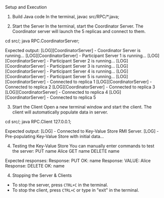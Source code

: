 Setup and Execution
1. Build Java code
In the terminal,
javac src/RPC/*.java;

2. Start the Server
In the terminal, start the Coordinator Server.
The Coordinator server will launch the 5 replicas and connect to them.

cd src/;
java RPC.CoordinatorServer;

Expected output:
[LOG][CoordinatorServer] <timestamp> - Coordinator Server is running...
[LOG][CoordinatorServer] <timestamp> - Participant Server 1 is running...
[LOG][CoordinatorServer] <timestamp> - Participant Server 2 is running...
[LOG][CoordinatorServer] <timestamp> - Participant Server 3 is running...
[LOG][CoordinatorServer] <timestamp> - Participant Server 4 is running...
[LOG][CoordinatorServer] <timestamp> - Participant Server 5 is running...
[LOG][CoordinatorServer] <timestamp> - Connected to replica 1
[LOG][CoordinatorServer] <timestamp> - Connected to replica 2
[LOG][CoordinatorServer] <timestamp> - Connected to replica 3
[LOG][CoordinatorServer] <timestamp> - Connected to replica 4
[LOG][CoordinatorServer] <timestamp> - Connected to replica 5

3. Start the Client
Open a new terminal window and start the client.
The client will automatically populate data in server.

cd src/;
java RPC.Client 127.0.0.1;

Expected output:
[LOG] <timestamp> - Connected to Key-Value Store RMI Server.
[LOG] <timestamp> - Pre-populating Key-Value Store with initial data...

4. Testing the Key-Value Store
You can manually enter commands to test the server:
PUT name Alice
GET name
DELETE name

Expected responses:
Response: PUT OK: name
Response: VALUE: Alice
Response: DELETE OK: name

4. Stopping the Server & Clients
- To stop the server, press `CTRL+C` in the terminal.
- To stop the client, press `CTRL+C` or type in "exit" in the terminal.

